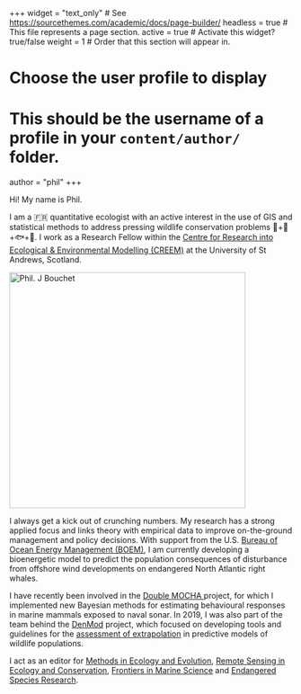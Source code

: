 +++
widget = "text_only"  # See https://sourcethemes.com/academic/docs/page-builder/
headless = true  # This file represents a page section.
active = true  # Activate this widget? true/false
weight = 1  # Order that this section will appear in.

# Choose the user profile to display
# This should be the username of a profile in your `content/author/` folder.
author = "phil"
+++

Hi! My name is Phil. 

I am a 🇫🇷 quantitative ecologist with an active interest in the use of GIS and statistical methods to address pressing wildlife conservation problems 🐋+🐬+🐟+🦈. I work as a Research Fellow within the [Centre for Research into Ecological & Environmental Modelling (CREEM)](https://www.creem.st-andrews.ac.uk/) at the University of St Andrews, Scotland. 

<img src="/img/philbouchet_wide_text.jpg" alt="Phil. J Bouchet" class="headshot" height="420"/>

I always get a kick out of crunching numbers. My research has a strong applied focus and links theory with empirical data to improve on-the-ground management and policy decisions. With support from the U.S. [Bureau of Ocean Energy Management (BOEM)](https://www.boem.gov/), I am currently developing a bioenergetic model to predict the population consequences of disturbance from offshore wind developments on endangered North Atlantic right whales. 

I have recently been involved in the [Double MOCHA ](https://synergy.st-andrews.ac.uk/mocha/) project, for which I implemented new Bayesian methods for estimating behavioural responses in marine mammals exposed to naval sonar. In 2019, I was also part of the team behind the [DenMod](https://synergy.st-andrews.ac.uk/denmod/) project, which focused on developing tools and guidelines for the [assessment of extrapolation](https://doi.org/10.1111/2041-210X.13469) in predictive models of wildlife populations. 

I act as an editor for [Methods in Ecology and Evolution](https://besjournals.onlinelibrary.wiley.com/journal/2041210X), [Remote Sensing in Ecology and Conservation]( http://zslpublications.onlinelibrary.wiley.com/hub/journal/10.1002/(ISSN)2056-3485/),  [Frontiers in Marine Science](https://www.frontiersin.org/journals/marine-science) and [Endangered Species Research](http://www.int-res.com/journals/esr/esr-home/).